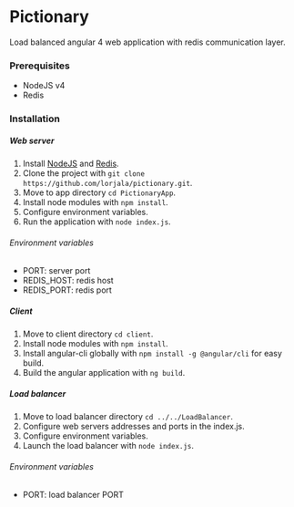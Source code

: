 # Pictionary
Load balanced angular 4 web application with redis communication layer.

### Prerequisites
* NodeJS v4
* Redis

### Installation

##### Web server
1. Install [NodeJS](https://nodejs.org/en/) and [Redis](https://redis.io/).
2. Clone the project with `git clone https://github.com/lorjala/pictionary.git`.
3. Move to app directory `cd PictionaryApp`.
4. Install node modules with `npm install`.
5. Configure environment variables.
6. Run the application with `node index.js`.

###### Environment variables
* PORT: server port
* REDIS_HOST: redis host
* REDIS_PORT: redis port

##### Client
1. Move to client directory `cd client`.
2. Install node modules with `npm install`.
3. Install angular-cli globally with `npm install -g @angular/cli` for easy build.
4. Build the angular application with `ng build`.

##### Load balancer
1. Move to load balancer directory `cd ../../LoadBalancer`.
2. Configure web servers addresses and ports in the index.js.
3. Configure environment variables.
3. Launch the load balancer with `node index.js`.

###### Environment variables
* PORT: load balancer PORT